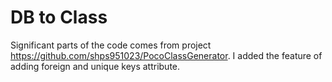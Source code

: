 # DB to Class
Significant parts of the code comes from project https://github.com/shps951023/PocoClassGenerator. I added the feature of adding foreign and unique keys attribute.

